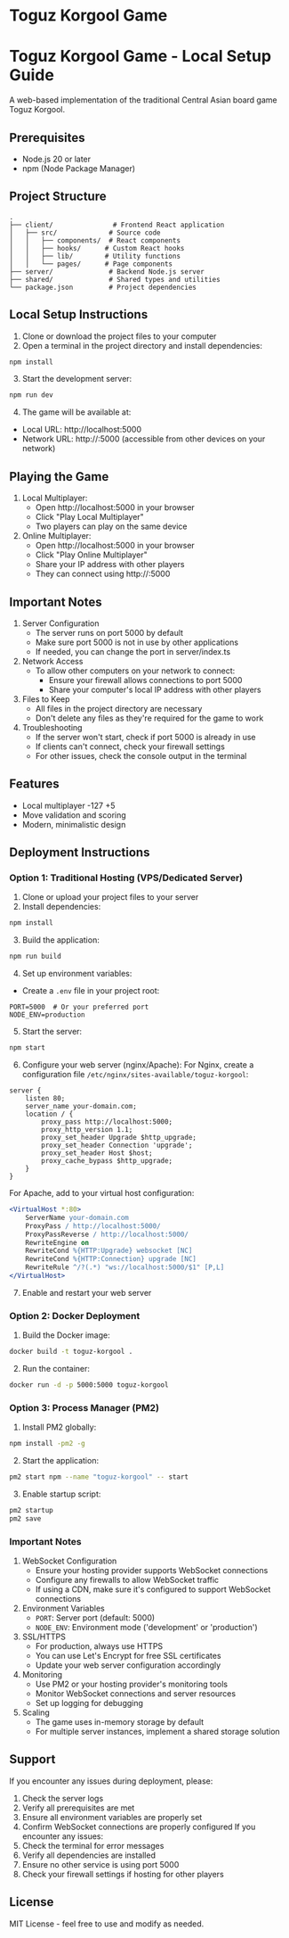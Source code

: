 
# Toguz Korgool Game
# Toguz Korgool Game - Local Setup Guide
A web-based implementation of the traditional Central Asian board game Toguz Korgool.
## Prerequisites
- Node.js 20 or later
- npm (Node Package Manager)
## Project Structure
```
.
├── client/               # Frontend React application
│   ├── src/             # Source code
│   │   ├── components/  # React components
│   │   ├── hooks/      # Custom React hooks
│   │   ├── lib/        # Utility functions
│   │   └── pages/      # Page components
├── server/              # Backend Node.js server
├── shared/              # Shared types and utilities
└── package.json         # Project dependencies
```
## Local Setup Instructions
1. Clone or download the project files to your computer
2. Open a terminal in the project directory and install dependencies:
```bash
npm install
```
3. Start the development server:
```bash
npm run dev
```
4. The game will be available at:
- Local URL: http://localhost:5000
- Network URL: http://<your-ip>:5000 (accessible from other devices on your network)
## Playing the Game
1. Local Multiplayer:
   - Open http://localhost:5000 in your browser
   - Click "Play Local Multiplayer"
   - Two players can play on the same device
2. Online Multiplayer:
   - Open http://localhost:5000 in your browser
   - Click "Play Online Multiplayer"
   - Share your IP address with other players
   - They can connect using http://<your-ip>:5000
## Important Notes
1. Server Configuration
   - The server runs on port 5000 by default
   - Make sure port 5000 is not in use by other applications
   - If needed, you can change the port in server/index.ts
2. Network Access
   - To allow other computers on your network to connect:
     - Ensure your firewall allows connections to port 5000
     - Share your computer's local IP address with other players
3. Files to Keep
   - All files in the project directory are necessary
   - Don't delete any files as they're required for the game to work
4. Troubleshooting
   - If the server won't start, check if port 5000 is already in use
   - If clients can't connect, check your firewall settings
   - For other issues, check the console output in the terminal
## Features
- Local multiplayer
-127
+5
- Move validation and scoring
- Modern, minimalistic design
## Deployment Instructions
### Option 1: Traditional Hosting (VPS/Dedicated Server)
1. Clone or upload your project files to your server
2. Install dependencies:
```bash
npm install
```
3. Build the application:
```bash
npm run build
```
4. Set up environment variables:
- Create a `.env` file in your project root:
```env
PORT=5000  # Or your preferred port
NODE_ENV=production
```
5. Start the server:
```bash
npm start
```
6. Configure your web server (nginx/Apache):
For Nginx, create a configuration file `/etc/nginx/sites-available/toguz-korgool`:
```nginx
server {
    listen 80;
    server_name your-domain.com;
    location / {
        proxy_pass http://localhost:5000;
        proxy_http_version 1.1;
        proxy_set_header Upgrade $http_upgrade;
        proxy_set_header Connection 'upgrade';
        proxy_set_header Host $host;
        proxy_cache_bypass $http_upgrade;
    }
}
```
For Apache, add to your virtual host configuration:
```apache
<VirtualHost *:80>
    ServerName your-domain.com
    ProxyPass / http://localhost:5000/
    ProxyPassReverse / http://localhost:5000/
    RewriteEngine on
    RewriteCond %{HTTP:Upgrade} websocket [NC]
    RewriteCond %{HTTP:Connection} upgrade [NC]
    RewriteRule ^/?(.*) "ws://localhost:5000/$1" [P,L]
</VirtualHost>
```
7. Enable and restart your web server
### Option 2: Docker Deployment
1. Build the Docker image:
```bash
docker build -t toguz-korgool .
```
2. Run the container:
```bash
docker run -d -p 5000:5000 toguz-korgool
```
### Option 3: Process Manager (PM2)
1. Install PM2 globally:
```bash
npm install -pm2 -g
```
2. Start the application:
```bash
pm2 start npm --name "toguz-korgool" -- start
```
3. Enable startup script:
```bash
pm2 startup
pm2 save
```
### Important Notes
1. WebSocket Configuration
   - Ensure your hosting provider supports WebSocket connections
   - Configure any firewalls to allow WebSocket traffic
   - If using a CDN, make sure it's configured to support WebSocket connections
2. Environment Variables
   - `PORT`: Server port (default: 5000)
   - `NODE_ENV`: Environment mode ('development' or 'production')
3. SSL/HTTPS
   - For production, always use HTTPS
   - You can use Let's Encrypt for free SSL certificates
   - Update your web server configuration accordingly
4. Monitoring
   - Use PM2 or your hosting provider's monitoring tools
   - Monitor WebSocket connections and server resources
   - Set up logging for debugging
5. Scaling
   - The game uses in-memory storage by default
   - For multiple server instances, implement a shared storage solution
## Support
If you encounter any issues during deployment, please:
1. Check the server logs
2. Verify all prerequisites are met
3. Ensure all environment variables are properly set
4. Confirm WebSocket connections are properly configured
If you encounter any issues:
1. Check the terminal for error messages
2. Verify all dependencies are installed
3. Ensure no other service is using port 5000
4. Check your firewall settings if hosting for other players
## License
MIT License - feel free to use and modify as needed.